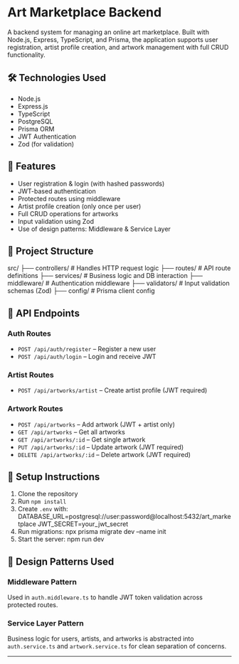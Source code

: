 # Art Marketplace Backend

A backend system for managing an online art marketplace. Built with Node.js, Express, TypeScript, and Prisma, the application supports user registration, artist profile creation, and artwork management with full CRUD functionality.

## 🛠 Technologies Used

- Node.js
- Express.js
- TypeScript
- PostgreSQL
- Prisma ORM
- JWT Authentication
- Zod (for validation)

## 🚀 Features

- User registration & login (with hashed passwords)
- JWT-based authentication
- Protected routes using middleware
- Artist profile creation (only once per user)
- Full CRUD operations for artworks
- Input validation using Zod
- Use of design patterns: Middleware & Service Layer

## 📂 Project Structure
src/
├── controllers/         # Handles HTTP request logic
├── routes/              # API route definitions
├── services/            # Business logic and DB interaction
├── middleware/          # Authentication middleware
├── validators/          # Input validation schemas (Zod)
├── config/              # Prisma client config
## 🧪 API Endpoints

### Auth Routes
- `POST /api/auth/register` – Register a new user
- `POST /api/auth/login` – Login and receive JWT

### Artist Routes
- `POST /api/artworks/artist` – Create artist profile (JWT required)

### Artwork Routes
- `POST /api/artworks` – Add artwork (JWT + artist only)
- `GET /api/artworks` – Get all artworks
- `GET /api/artworks/:id` – Get single artwork
- `PUT /api/artworks/:id` – Update artwork (JWT required)
- `DELETE /api/artworks/:id` – Delete artwork (JWT required)

## 🧰 Setup Instructions

1. Clone the repository
2. Run `npm install`
3. Create `.env` with:
DATABASE_URL=postgresql://user:password@localhost:5432/art_marketplace
JWT_SECRET=your_jwt_secret
4. Run migrations:
npx prisma migrate dev –name init
5. Start the server:
npm run dev
## 📐 Design Patterns Used

### Middleware Pattern
Used in `auth.middleware.ts` to handle JWT token validation across protected routes.

### Service Layer Pattern
Business logic for users, artists, and artworks is abstracted into `auth.service.ts` and `artwork.service.ts` for clean separation of concerns.

---
